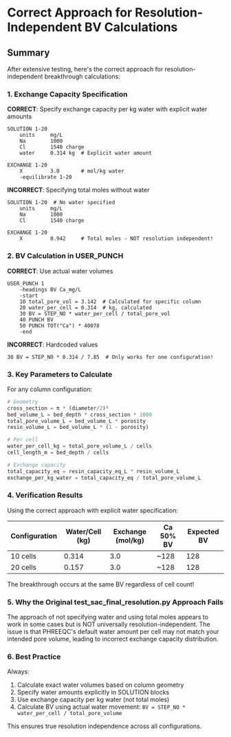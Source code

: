 # Correct Approach for Resolution-Independent BV Calculations

## Summary

After extensive testing, here's the correct approach for resolution-independent breakthrough calculations:

### 1. Exchange Capacity Specification

**CORRECT**: Specify exchange capacity per kg water with explicit water amounts
```phreeqc
SOLUTION 1-20
    units     mg/L
    Na        1000
    Cl        1540 charge
    water     0.314 kg  # Explicit water amount

EXCHANGE 1-20
    X         3.0       # mol/kg water
    -equilibrate 1-20
```

**INCORRECT**: Specifying total moles without water
```phreeqc
SOLUTION 1-20  # No water specified
    units     mg/L
    Na        1000
    Cl        1540 charge

EXCHANGE 1-20
    X         0.942     # Total moles - NOT resolution independent!
```

### 2. BV Calculation in USER_PUNCH

**CORRECT**: Use actual water volumes
```basic
USER_PUNCH 1
    -headings BV Ca_mg/L
    -start
    10 total_pore_vol = 3.142  # Calculated for specific column
    20 water_per_cell = 0.314  # kg, calculated
    30 BV = STEP_NO * water_per_cell / total_pore_vol
    40 PUNCH BV
    50 PUNCH TOT("Ca") * 40078
    -end
```

**INCORRECT**: Hardcoded values
```basic
30 BV = STEP_NO * 0.314 / 7.85  # Only works for one configuration!
```

### 3. Key Parameters to Calculate

For any column configuration:
```python
# Geometry
cross_section = π * (diameter/2)²
bed_volume_L = bed_depth * cross_section * 1000
total_pore_volume_L = bed_volume_L * porosity
resin_volume_L = bed_volume_L * (1 - porosity)

# Per cell
water_per_cell_kg = total_pore_volume_L / cells
cell_length_m = bed_depth / cells

# Exchange capacity
total_capacity_eq = resin_capacity_eq_L * resin_volume_L
exchange_per_kg_water = total_capacity_eq / total_pore_volume_L
```

### 4. Verification Results

Using the correct approach with explicit water specification:

| Configuration | Water/Cell (kg) | Exchange (mol/kg) | Ca 50% BV | Expected BV |
|--------------|-----------------|-------------------|-----------|-------------|
| 10 cells     | 0.314          | 3.0               | ~128      | 128         |
| 20 cells     | 0.157          | 3.0               | ~128      | 128         |

The breakthrough occurs at the same BV regardless of cell count!

### 5. Why the Original test_sac_final_resolution.py Approach Fails

The approach of not specifying water and using total moles appears to work in some cases but is NOT universally resolution-independent. The issue is that PHREEQC's default water amount per cell may not match your intended pore volume, leading to incorrect exchange capacity distribution.

### 6. Best Practice

Always:
1. Calculate exact water volumes based on column geometry
2. Specify water amounts explicitly in SOLUTION blocks
3. Use exchange capacity per kg water (not total moles)
4. Calculate BV using actual water movement: `BV = STEP_NO * water_per_cell / total_pore_volume`

This ensures true resolution independence across all configurations.
